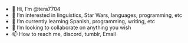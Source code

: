 - 👋 Hi, I’m @tera7704
- 👀 I’m interested in linguistics, Star Wars, languages, programming, etc
- 🌱 I’m currently learning Spanish, programming, writing, etc
- 💞️ I’m looking to collaborate on anything you wish
- 📫 How to reach me, discord, tumblr, Email

<!---
tera7704/tera7704 is a ✨ special ✨ repository because its `README.md` (this file) appears on your GitHub profile.
You can click the Preview link to take a look at your changes.
--->
